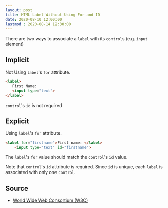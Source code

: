 ```yaml
---
layout: post
title: HTML Label Without Using For and ID
date: 2020-08-10 12:00:00 
lastmod : 2020-08-14 12:30:00
---
```


There are two ways to associate a `label` with its `control`s (e.g. `input` element)

## Implicit
Not Using `label`'s `for` attribute.

``` html
<label>
   First Name:
   <input type="text">
</label>
```
`control`'s `id` is not required

## Explicit
Using `label`'s `for` attribute.

``` html
<label for="firstname">First name: </label>
    <input type="text" id="firstname">
```
The `label`'s `for` value should match the `control`'s `id` value.

Note that `control`'s `id` attribute is required. Since `id` is unique, each `label` is associated with only one `control`.

## Source

* [World Wide Web Consortium (W3C)](https://www.w3.org/TR/html4/interact/forms.html#h-17.9.1)